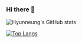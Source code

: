 ### Hi there 👋


![Hyunneung's GitHub stats](https://github-readme-stats.vercel.app/api?username=Hyunneung&theme=buefy&show_icons=true)

[![Top Langs](https://github-readme-stats.vercel.app/api/top-langs/?username=Hyunneung&layout=compact)](https://github.com/anuraghazra/github-readme-stats)

<!--
**Hyunneung/Hyunneung** is a ✨ _special_ ✨ repository because its `README.md` (this file) appears on your GitHub profile.

Here are some ideas to get you started:

- 🔭 I’m currently working on ...
- 🌱 I’m currently learning ...
- 👯 I’m looking to collaborate on ...
- 🤔 I’m looking for help with ...
- 💬 Ask me about ...
- 📫 How to reach me: ...
- 😄 Pronouns: ...
- ⚡ Fun fact: ...
-->
